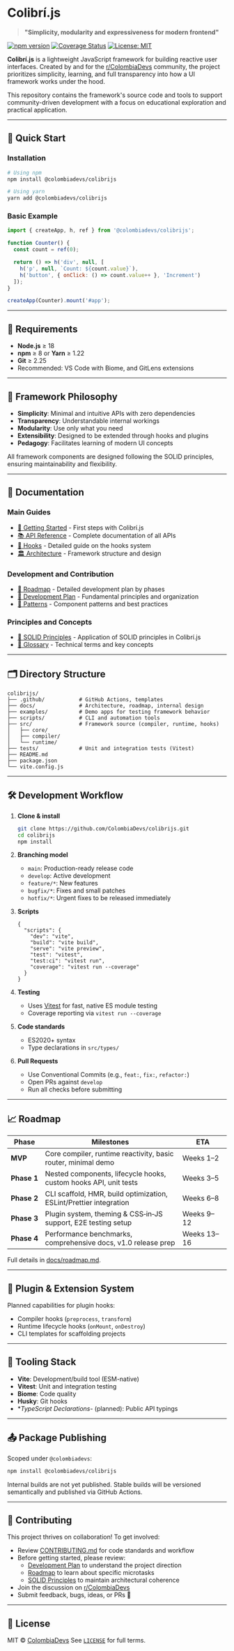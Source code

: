 # Colibrí.js

> **"Simplicity, modularity and expressiveness for modern frontend"**

<!-- Badges -->
[![npm version](https://img.shields.io/npm/v/@colombiadevs/colibrijs.svg)](https://www.npmjs.com/package/@colombiadevs/colibrijs)
[![Coverage Status](https://img.shields.io/codecov/c/github/ColombiaDevs/colibrijs.svg)](https://codecov.io/gh/ColombiaDevs/colibrijs)
[![License: MIT](https://img.shields.io/badge/License-MIT-yellow.svg)](LICENSE)

**Colibrí.js** is a lightweight JavaScript framework for building reactive user interfaces. Created by and for the [r/ColombiaDevs](https://www.reddit.com/r/ColombiaDevs/) community, the project prioritizes simplicity, learning, and full transparency into how a UI framework works under the hood.

This repository contains the framework's source code and tools to support community-driven development with a focus on educational exploration and practical application.

---

## 🚀 Quick Start

### Installation

```bash
# Using npm
npm install @colombiadevs/colibrijs

# Using yarn
yarn add @colombiadevs/colibrijs
```

### Basic Example

```js
import { createApp, h, ref } from '@colombiadevs/colibrijs';

function Counter() {
  const count = ref(0);

  return () => h('div', null, [
    h('p', null, `Count: ${count.value}`),
    h('button', { onClick: () => count.value++ }, 'Increment')
  ]);
}

createApp(Counter).mount('#app');
```

---

## 💾 Requirements

- **Node.js** ≥ 18
- **npm** ≥ 8 or **Yarn** ≥ 1.22
- **Git** ≥ 2.25
- Recommended: VS Code with Biome, and GitLens extensions

---

## 🧭 Framework Philosophy

- **Simplicity**: Minimal and intuitive APIs with zero dependencies
- **Transparency**: Understandable internal workings
- **Modularity**: Use only what you need
- **Extensibility**: Designed to be extended through hooks and plugins
- **Pedagogy**: Facilitates learning of modern UI concepts

All framework components are designed following the SOLID principles, ensuring maintainability and flexibility.

---

## 📖 Documentation

### Main Guides

- [🚀 Getting Started](./docs/getting-started.md) - First steps with Colibrí.js
- [📚 API Reference](./docs/api-reference.md) - Complete documentation of all APIs
- [🔄 Hooks](./docs/hooks-reference.md) - Detailed guide on the hooks system
- [🏛️ Architecture](./docs/architecture.md) - Framework structure and design

### Development and Contribution

- [🚣️ Roadmap](./docs/roadmap.md) - Detailed development plan by phases
- [📝 Development Plan](./docs/development-plan.md) - Fundamental principles and organization
- [🧩 Patterns](./docs/patterns.md) - Component patterns and best practices

### Principles and Concepts

- [🔧 SOLID Principles](./docs/solid-principles.md) - Application of SOLID principles in Colibrí.js
- [📕 Glossary](./docs/glossary.md) - Technical terms and key concepts

---

## 🗂 Directory Structure

```plaintext
colibrijs/
├── .github/           # GitHub Actions, templates
├── docs/              # Architecture, roadmap, internal design
├── examples/          # Demo apps for testing framework behavior
├── scripts/           # CLI and automation tools
├── src/               # Framework source (compiler, runtime, hooks)
│   ├── core/
│   ├── compiler/
│   └── runtime/
├── tests/             # Unit and integration tests (Vitest)
├── README.md
├── package.json
└── vite.config.js
````

---

## 🛠 Development Workflow

1. **Clone & install**

   ```bash
   git clone https://github.com/ColombiaDevs/colibrijs.git
   cd colibrijs
   npm install
   ```

2. **Branching model**
   - `main`: Production-ready release code
   - `develop`: Active development
   - `feature/*`: New features
   - `bugfix/*`: Fixes and small patches
   - `hotfix/*`: Urgent fixes to be released immediately

3. **Scripts**

   ```jsonc
   {
     "scripts": {
       "dev": "vite",
       "build": "vite build",
       "serve": "vite preview",
       "test": "vitest",
       "test:ci": "vitest run",
       "coverage": "vitest run --coverage"
     }
   }
   ```

4. **Testing**
   - Uses [Vitest](https://vitest.dev/) for fast, native ES module testing
   - Coverage reporting via `vitest run --coverage`

5. **Code standards**
   - ES2020+ syntax
   - Type declarations in `src/types/`

6. **Pull Requests**
   - Use Conventional Commits (e.g., `feat:`, `fix:`, `refactor:`)
   - Open PRs against `develop`
   - Run all checks before submitting

---

## 📈 Roadmap

| Phase       | Milestones                                                         | ETA         |
| ----------- | ------------------------------------------------------------------ | ----------- |
| **MVP**     | Core compiler, runtime reactivity, basic router, minimal demo      | Weeks 1–2   |
| **Phase 1** | Nested components, lifecycle hooks, custom hooks API, unit tests   | Weeks 3–5   |
| **Phase 2** | CLI scaffold, HMR, build optimization, ESLint/Prettier integration | Weeks 6–8   |
| **Phase 3** | Plugin system, theming & CSS‑in‑JS support, E2E testing setup      | Weeks 9–12  |
| **Phase 4** | Performance benchmarks, comprehensive docs, v1.0 release prep      | Weeks 13–16 |

Full details in [docs/roadmap.md](docs/roadmap.md).

---

## 🔌 Plugin & Extension System

Planned capabilities for plugin hooks:

- Compiler hooks (`preprocess`, `transform`)
- Runtime lifecycle hooks (`onMount`, `onDestroy`)
- CLI templates for scaffolding projects

---

## 🧪 Tooling Stack

- **Vite**: Development/build tool (ESM-native)
- **Vitest**: Unit and integration testing
- **Biome**: Code quality
- **Husky**: Git hooks
- **TypeScript Declarations*- (planned): Public API typings

---

## 📤 Package Publishing

Scoped under `@colombiadevs`:

```bash
npm install @colombiadevs/colibrijs
```

Internal builds are not yet published. Stable builds will be versioned semantically and published via GitHub Actions.

---

## 🤜 Contributing

This project thrives on collaboration! To get involved:

- Review [CONTRIBUTING.md](CONTRIBUTING.md) for code standards and workflow
- Before getting started, please review:
  - [Development Plan](./docs/development-plan.md) to understand the project direction
  - [Roadmap](./docs/roadmap.md) to learn about specific microtasks
  - [SOLID Principles](./docs/solid-principles.md) to maintain architectural coherence
- Join the discussion on [r/ColombiaDevs](https://www.reddit.com/r/ColombiaDevs/)
- Submit feedback, bugs, ideas, or PRs 🚀

---

## 📄 License

MIT © [ColombiaDevs](https://github.com/ColombiaDevs)
See [`LICENSE`](./LICENSE) for full terms.
